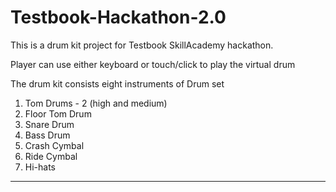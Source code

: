 # Testbook-Hackathon-2.0
This is a drum kit project for Testbook SkillAcademy hackathon.

Player can use either keyboard or touch/click to play the virtual drum

The drum kit consists eight instruments of Drum set
1. Tom Drums - 2 (high and medium)
2. Floor Tom Drum
3. Snare Drum
4. Bass Drum
5. Crash Cymbal
6. Ride Cymbal
7. Hi-hats

--------
